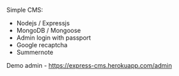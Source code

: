 Simple CMS:
- Nodejs / Expressjs
- MongoDB / Mongoose
- Admin login with passport
- Google recaptcha
- Summernote

Demo admin - https://express-cms.herokuapp.com/admin
